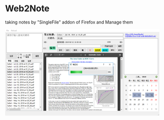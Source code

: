 # Web2Note
taking notes by "SingleFile" addon of Firefox and Manage them

![Main](https://github.com/highwindmx/Web2Note/blob/master/wiki/Snipaste_2019-02-16_21-46-13.png?raw=true)
